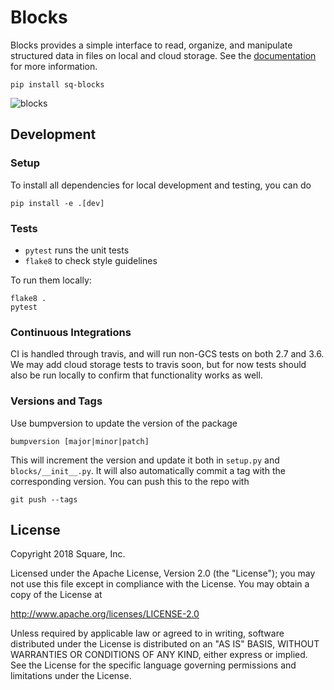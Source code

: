 # Blocks

Blocks provides a simple interface to read, organize, and manipulate structured data in files
on local and cloud storage. See the [documentation](https://sq-blocks.readthedocs.io) for more 
information.

    pip install sq-blocks

![blocks](docs/blocks.gif)

## Development

### Setup

To install all dependencies for local development and testing, you can do

    pip install -e .[dev]

### Tests

* `pytest` runs the unit tests
* `flake8` to check style guidelines

To run them locally:

    flake8 .
    pytest

### Continuous Integrations

CI is handled through travis, and will run non-GCS tests on both 2.7 and 3.6.
We may add cloud storage tests to travis soon, but for now tests should also be
run locally to confirm that functionality works as well.

### Versions and Tags

Use bumpversion to update the version of the package

    bumpversion [major|minor|patch]

This will increment the version and update it both in `setup.py` and `blocks/__init__.py`.
It will also automatically commit a tag with the corresponding version. You can push this to the repo
with

    git push --tags


## License

Copyright 2018 Square, Inc.

Licensed under the Apache License, Version 2.0 (the "License");
you may not use this file except in compliance with the License.
You may obtain a copy of the License at

   http://www.apache.org/licenses/LICENSE-2.0

Unless required by applicable law or agreed to in writing, software
distributed under the License is distributed on an "AS IS" BASIS,
WITHOUT WARRANTIES OR CONDITIONS OF ANY KIND, either express or implied.
See the License for the specific language governing permissions and
limitations under the License.
